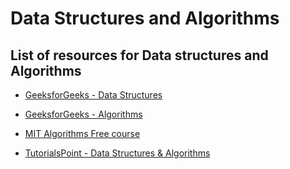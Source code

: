 # Data Structures and Algorithms

## List of resources for Data structures and Algorithms

* [GeeksforGeeks - Data Structures](https://www.geeksforgeeks.org/data-structures/)

* [GeeksforGeeks - Algorithms](https://www.geeksforgeeks.org/fundamentals-of-algorithms/)

* [MIT Algorithms Free course](https://ocw.mit.edu/courses/electrical-engineering-and-computer-science/6-006-introduction-to-algorithms-fall-2011/)
* [TutorialsPoint - Data Structures & Algorithms](https://www.tutorialspoint.com/data_structures_algorithms)
